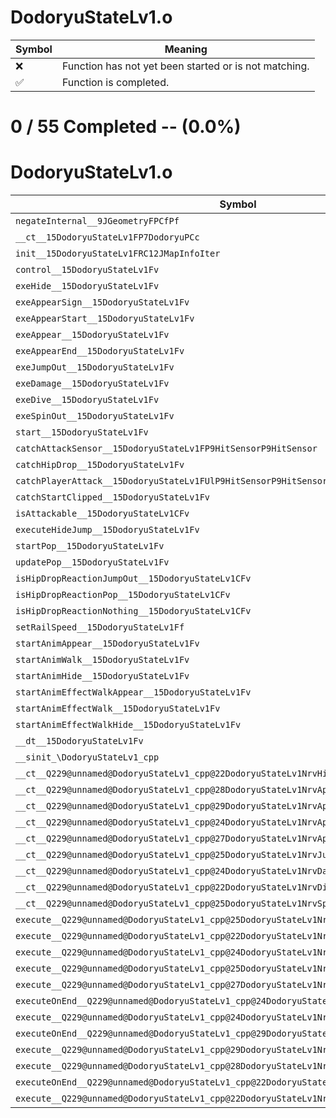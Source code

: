 # DodoryuStateLv1.o
| Symbol | Meaning 
| ------------- | ------------- 
| :x: | Function has not yet been started or is not matching. 
| :white_check_mark: | Function is completed. 


# 0 / 55 Completed -- (0.0%)
# DodoryuStateLv1.o
| Symbol | Decompiled? |
| ------------- | ------------- |
| `negateInternal__9JGeometryFPCfPf` | :x: |
| `__ct__15DodoryuStateLv1FP7DodoryuPCc` | :x: |
| `init__15DodoryuStateLv1FRC12JMapInfoIter` | :x: |
| `control__15DodoryuStateLv1Fv` | :x: |
| `exeHide__15DodoryuStateLv1Fv` | :x: |
| `exeAppearSign__15DodoryuStateLv1Fv` | :x: |
| `exeAppearStart__15DodoryuStateLv1Fv` | :x: |
| `exeAppear__15DodoryuStateLv1Fv` | :x: |
| `exeAppearEnd__15DodoryuStateLv1Fv` | :x: |
| `exeJumpOut__15DodoryuStateLv1Fv` | :x: |
| `exeDamage__15DodoryuStateLv1Fv` | :x: |
| `exeDive__15DodoryuStateLv1Fv` | :x: |
| `exeSpinOut__15DodoryuStateLv1Fv` | :x: |
| `start__15DodoryuStateLv1Fv` | :x: |
| `catchAttackSensor__15DodoryuStateLv1FP9HitSensorP9HitSensor` | :x: |
| `catchHipDrop__15DodoryuStateLv1Fv` | :x: |
| `catchPlayerAttack__15DodoryuStateLv1FUlP9HitSensorP9HitSensor` | :x: |
| `catchStartClipped__15DodoryuStateLv1Fv` | :x: |
| `isAttackable__15DodoryuStateLv1CFv` | :x: |
| `executeHideJump__15DodoryuStateLv1Fv` | :x: |
| `startPop__15DodoryuStateLv1Fv` | :x: |
| `updatePop__15DodoryuStateLv1Fv` | :x: |
| `isHipDropReactionJumpOut__15DodoryuStateLv1CFv` | :x: |
| `isHipDropReactionPop__15DodoryuStateLv1CFv` | :x: |
| `isHipDropReactionNothing__15DodoryuStateLv1CFv` | :x: |
| `setRailSpeed__15DodoryuStateLv1Ff` | :x: |
| `startAnimAppear__15DodoryuStateLv1Fv` | :x: |
| `startAnimWalk__15DodoryuStateLv1Fv` | :x: |
| `startAnimHide__15DodoryuStateLv1Fv` | :x: |
| `startAnimEffectWalkAppear__15DodoryuStateLv1Fv` | :x: |
| `startAnimEffectWalk__15DodoryuStateLv1Fv` | :x: |
| `startAnimEffectWalkHide__15DodoryuStateLv1Fv` | :x: |
| `__dt__15DodoryuStateLv1Fv` | :x: |
| `__sinit_\DodoryuStateLv1_cpp` | :x: |
| `__ct__Q229@unnamed@DodoryuStateLv1_cpp@22DodoryuStateLv1NrvHideFv` | :x: |
| `__ct__Q229@unnamed@DodoryuStateLv1_cpp@28DodoryuStateLv1NrvAppearSignFv` | :x: |
| `__ct__Q229@unnamed@DodoryuStateLv1_cpp@29DodoryuStateLv1NrvAppearStartFv` | :x: |
| `__ct__Q229@unnamed@DodoryuStateLv1_cpp@24DodoryuStateLv1NrvAppearFv` | :x: |
| `__ct__Q229@unnamed@DodoryuStateLv1_cpp@27DodoryuStateLv1NrvAppearEndFv` | :x: |
| `__ct__Q229@unnamed@DodoryuStateLv1_cpp@25DodoryuStateLv1NrvJumpOutFv` | :x: |
| `__ct__Q229@unnamed@DodoryuStateLv1_cpp@24DodoryuStateLv1NrvDamageFv` | :x: |
| `__ct__Q229@unnamed@DodoryuStateLv1_cpp@22DodoryuStateLv1NrvDiveFv` | :x: |
| `__ct__Q229@unnamed@DodoryuStateLv1_cpp@25DodoryuStateLv1NrvSpinOutFv` | :x: |
| `execute__Q229@unnamed@DodoryuStateLv1_cpp@25DodoryuStateLv1NrvSpinOutCFP5Spine` | :x: |
| `execute__Q229@unnamed@DodoryuStateLv1_cpp@22DodoryuStateLv1NrvDiveCFP5Spine` | :x: |
| `execute__Q229@unnamed@DodoryuStateLv1_cpp@24DodoryuStateLv1NrvDamageCFP5Spine` | :x: |
| `execute__Q229@unnamed@DodoryuStateLv1_cpp@25DodoryuStateLv1NrvJumpOutCFP5Spine` | :x: |
| `execute__Q229@unnamed@DodoryuStateLv1_cpp@27DodoryuStateLv1NrvAppearEndCFP5Spine` | :x: |
| `executeOnEnd__Q229@unnamed@DodoryuStateLv1_cpp@24DodoryuStateLv1NrvAppearCFP5Spine` | :x: |
| `execute__Q229@unnamed@DodoryuStateLv1_cpp@24DodoryuStateLv1NrvAppearCFP5Spine` | :x: |
| `executeOnEnd__Q229@unnamed@DodoryuStateLv1_cpp@29DodoryuStateLv1NrvAppearStartCFP5Spine` | :x: |
| `execute__Q229@unnamed@DodoryuStateLv1_cpp@29DodoryuStateLv1NrvAppearStartCFP5Spine` | :x: |
| `execute__Q229@unnamed@DodoryuStateLv1_cpp@28DodoryuStateLv1NrvAppearSignCFP5Spine` | :x: |
| `executeOnEnd__Q229@unnamed@DodoryuStateLv1_cpp@22DodoryuStateLv1NrvHideCFP5Spine` | :x: |
| `execute__Q229@unnamed@DodoryuStateLv1_cpp@22DodoryuStateLv1NrvHideCFP5Spine` | :x: |
